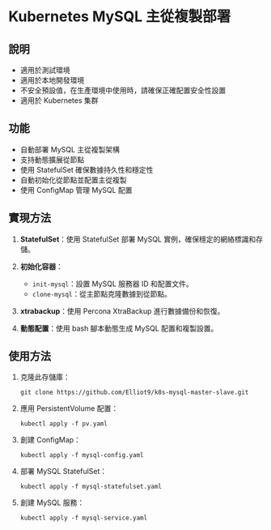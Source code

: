 # Kubernetes MySQL 主從複製部署

## 說明

- 適用於測試環境
- 適用於本地開發環境
- 不安全預設值，在生產環境中使用時，請確保正確配置安全性設置
- 適用於 Kubernetes 集群

## 功能

- 自動部署 MySQL 主從複製架構
- 支持動態擴展從節點
- 使用 StatefulSet 確保數據持久性和穩定性
- 自動初始化從節點並配置主從複製
- 使用 ConfigMap 管理 MySQL 配置

## 實現方法

1. **StatefulSet**：使用 StatefulSet 部署 MySQL 實例，確保穩定的網絡標識和存儲。

2. **初始化容器**：
   - `init-mysql`：設置 MySQL 服務器 ID 和配置文件。
   - `clone-mysql`：從主節點克隆數據到從節點。

3. **xtrabackup**：使用 Percona XtraBackup 進行數據備份和恢復。

4. **動態配置**：使用 bash 腳本動態生成 MySQL 配置和複製設置。


## 使用方法

1. 克隆此存儲庫：
   ```
   git clone https://github.com/Elliot9/k8s-mysql-master-slave.git
   ```

2. 應用 PersistentVolume 配置：
   ```
   kubectl apply -f pv.yaml
   ```

3. 創建 ConfigMap：
   ```
   kubectl apply -f mysql-config.yaml
   ```

4. 部署 MySQL StatefulSet：
   ```
   kubectl apply -f mysql-statefulset.yaml
   ```

5. 創建 MySQL 服務：
   ```
   kubectl apply -f mysql-service.yaml
   ```
